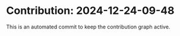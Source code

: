 # Contribution: 2024-12-24-09-48
This is an automated commit to keep the contribution graph active.
